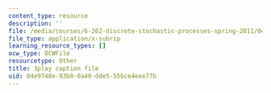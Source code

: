 ```yaml
---
content_type: resource
description: ''
file: /media/courses/6-262-discrete-stochastic-processes-spring-2011/04e9748e93b80a40dde555bce4eee77b_cE6OD7DkCSU.srt
file_type: application/x-subrip
learning_resource_types: []
ocw_type: OCWFile
resourcetype: Other
title: 3play caption file
uid: 04e9748e-93b8-0a40-dde5-55bce4eee77b
---
```

